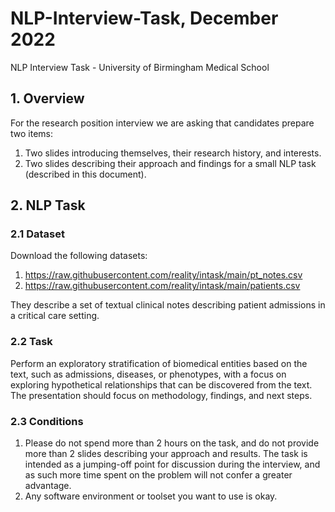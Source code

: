 # NLP-Interview-Task, December 2022
NLP Interview Task - University of Birmingham Medical School

## 1. Overview

For the research position interview we are asking that candidates prepare two items:
1. Two slides introducing themselves, their research history, and interests.
2. Two slides describing their approach and findings for a small NLP task (described in this document).

## 2. NLP Task
### 2.1 Dataset
Download the following datasets:
1. https://raw.githubusercontent.com/reality/intask/main/pt_notes.csv
2. https://raw.githubusercontent.com/reality/intask/main/patients.csv

They describe a set of textual clinical notes describing patient admissions in a critical care setting.

### 2.2 Task
Perform an exploratory stratification of biomedical entities based on the text, such as admissions, diseases,
or phenotypes, with a focus on exploring hypothetical relationships that can be discovered from the text.
The presentation should focus on methodology, findings, and next steps.

### 2.3 Conditions
1. Please do not spend more than 2 hours on the task, and do not provide more than 2 slides describing
your approach and results. The task is intended as a jumping-off point for discussion during the
interview, and as such more time spent on the problem will not confer a greater advantage.
2. Any software environment or toolset you want to use is okay.
